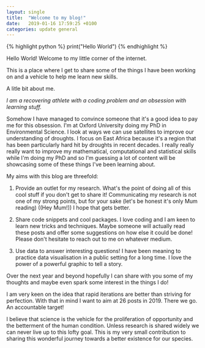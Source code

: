 ```yaml
---
layout: single
title:  "Welcome to my blog!"
date:   2019-01-16 17:59:25 +0100
categories: update general
---
```


{% highlight python %}
print("Hello World")
{% endhighlight %}

Hello World! Welcome to my little corner of the internet.

This is a place where I get to share some of the things I have been working on and a vehicle to help me learn new skills.

A litle bit about me.

_I am a recovering athlete with a coding problem and an obsession with learning stuff._

Somehow I have managed to convince someone that it's a good idea to pay me for this obsession. I'm at Oxford University doing my PhD in Environmental Science. I look at ways we can use satellites to improve our understanding of droughts. I focus on East Africa because it's a region that has been particularly hard hit by droughts in recent decades. I really really really want to improve my mathematical, computational and statistical skills while I'm doing my PhD and so I'm guessing a lot of content will be showcasing some of these things I've been learning about.

My aims with this blog are threefold:

1) Provide an outlet for my research.
What's the point of doing all of this cool stuff if you don't get to share it! Communicating my research is not one of my strong points, but for your sake (let's be honest it's only Mum reading) ((Hey Mum!)) I hope that gets better.

2) Share code snippets and cool packages.
I love coding and I am keen to learn new tricks and techniques. Maybe someone will actually read these posts and offer some suggestions on how else it could be done! Please don't hesitate to reach out to me on whatever medium.

3) Use data to answer interesting questions!
I have been meaning to practice data visualisation in a public setting for a long time. I love the power of a powerful graphic to tell a story.

Over the next year and beyond hopefully I can share with you some of my thoughts and maybe even spark some interest in the things I do!

I am very keen on the idea that rapid iterations are better than striving for perfection. With that in mind I want to aim at 26 posts in 2019. There we go. An accountable target!

I believe that science is the vehicle for the proliferation of opportunity and the betterment of the human condition. Unless research is shared widely we can never live up to this lofty goal. This is my very small contribution to sharing this wonderful journey towards a better existence for our species.
